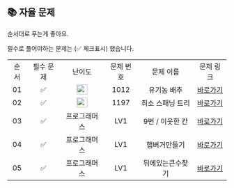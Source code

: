 ## 📚 자율 문제

순서대로 푸는게 좋아요.

필수로 풀어야하는 문제는 (✅ 체크표시) 했습니다.
<br/>
<table>
  <tr>
    <td align="center">순서</td>
    <td align="center">필수 문제</td>
    <td align="center">난이도</td>
    <td align="center">문제 번호</td>
    <td align="center">문제 이름</td>
    <td align="center">문제 링크</td>
  </tr>
   <tr>
    <td align="center">01</td>
    <td align="center">✅</td>
    <td align="center"><img height="23px" width="25px" src="https://d2gd6pc034wcta.cloudfront.net/tier/9.svg"></td>
    <td align="center">1012</td>
    <td align="center">유기농 배추</td>
    <td align="center"><a href="https://www.acmicpc.net/problem/1012">바로가기</a></td>
  </tr>
   <tr>
    <td align="center">02</td>
    <td align="center">✅</td>
    <td align="center"><img height="23px" width="25px" src="https://d2gd6pc034wcta.cloudfront.net/tier/12.svg"></td>
    <td align="center">1197</td>
    <td align="center">최소 스패닝 트리</td>
    <td align="center"><a href="https://www.acmicpc.net/problem/1197">바로가기</a></td>
  </tr>
   <tr>
    <td align="center">03</td>
    <td align="center">✅</td>
    <td align="center">프로그래머스</td>
    <td align="center">LV1</td>
    <td align="center">9번 / 이웃한 칸</td>
    <td align="center"><a href="https://school.programmers.co.kr/learn/courses/30/lessons/250125">바로가기</a></td>
  </tr>
   <tr>
    <td align="center">04</td>
    <td align="center">✅</td>
    <td align="center">프로그래머스</td>
    <td align="center">LV1</td>
    <td align="center">햄버거만들기</td>
    <td align="center"><a href="https://school.programmers.co.kr/learn/courses/30/lessons/133502">바로가기</a></td>
  </tr>
  <tr>
    <td align="center">05</td>
    <td align="center">✅</td>
    <td align="center">프로그래머스</td>
    <td align="center">LV1</td>
    <td align="center">뒤에있는큰수찾기</td>
    <td align="center"><a href="https://school.programmers.co.kr/learn/courses/30/lessons/154539">바로가기</a></td>
  </tr>
</table>
<br/><br/>

